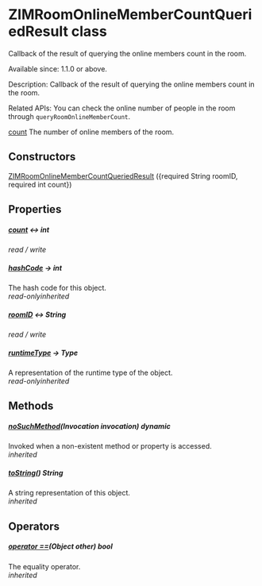 


# ZIMRoomOnlineMemberCountQueriedResult class









<p>Callback of the result of querying the online members count in the room.</p>
<p>Available since:  1.1.0 or above.</p>
<p>Description: Callback of the result of querying the online members count in the room.</p>
<p>Related APIs: You can check the online number of people in the room through <code>queryRoomOnlineMemberCount</code>.</p>
<p><a href="../zego_uikit_prebuilt_live_audio_room/ZIMRoomOnlineMemberCountQueriedResult/count.md">count</a> The number of online members of the room.</p>




## Constructors

[ZIMRoomOnlineMemberCountQueriedResult](../zego_uikit_prebuilt_live_audio_room/ZIMRoomOnlineMemberCountQueriedResult/ZIMRoomOnlineMemberCountQueriedResult.md) ({required String roomID, required int count})

   


## Properties

##### [count](../zego_uikit_prebuilt_live_audio_room/ZIMRoomOnlineMemberCountQueriedResult/count.md) &#8596; int



  
_<span class="feature">read / write</span>_



##### [hashCode](../zego_uikit_prebuilt_live_audio_room/ZIMRoomOnlineMemberCountQueriedResult/hashCode.md) &#8594; int



The hash code for this object.  
_<span class="feature">read-only</span><span class="feature">inherited</span>_



##### [roomID](../zego_uikit_prebuilt_live_audio_room/ZIMRoomOnlineMemberCountQueriedResult/roomID.md) &#8596; String



  
_<span class="feature">read / write</span>_



##### [runtimeType](../zego_uikit_prebuilt_live_audio_room/ZIMRoomOnlineMemberCountQueriedResult/runtimeType.md) &#8594; Type



A representation of the runtime type of the object.  
_<span class="feature">read-only</span><span class="feature">inherited</span>_





## Methods

##### [noSuchMethod](../zego_uikit_prebuilt_live_audio_room/ZIMRoomOnlineMemberCountQueriedResult/noSuchMethod.md)(Invocation invocation) dynamic



Invoked when a non-existent method or property is accessed.  
_<span class="feature">inherited</span>_



##### [toString](../zego_uikit_prebuilt_live_audio_room/ZIMRoomOnlineMemberCountQueriedResult/toString.md)() String



A string representation of this object.  
_<span class="feature">inherited</span>_





## Operators

##### [operator ==](../zego_uikit_prebuilt_live_audio_room/ZIMRoomOnlineMemberCountQueriedResult/operator_equals.md)(Object other) bool



The equality operator.  
_<span class="feature">inherited</span>_















